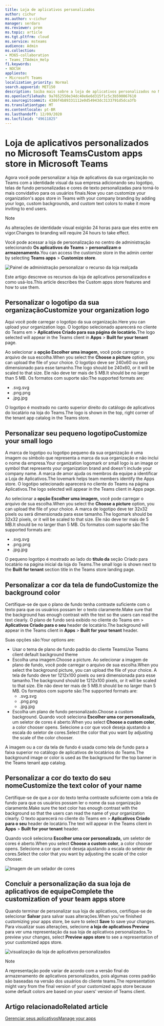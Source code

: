 ```yaml
---
title: Loja de aplicativos personalizados
author: cichur
ms.author: v-cichur
manager: serdars
ms.reviewer: prem
ms.topic: article
ms.tgt.pltfrm: cloud
ms.service: msteams
audience: Admin
ms.collection:
- M365-collaboration
- Teams_ITAdmin_Help
f1.keywords:
- NOCSH
appliesto:
- Microsoft Teams
localization_priority: Normal
search.appverid: MET150
description: Saiba mais sobre a loja de aplicativos personalizados no Microsoft Teams.
ms.openlocfilehash: 9a7652550e34dc40e6e6d315f1c5c3b590067610
ms.sourcegitcommit: 4386f4b89331112e0d54943dc3133791d5dca3fb
ms.translationtype: MT
ms.contentlocale: pt-BR
ms.lasthandoff: 12/09/2020
ms.locfileid: "49611825"
---
```

# <a name="custom-apps-store-in-microsoft-teams"></a><span data-ttu-id="1b1c3-103">Loja de aplicativos personalizados no Microsoft Teams</span><span class="sxs-lookup"><span data-stu-id="1b1c3-103">Custom apps store in Microsoft Teams</span></span>

<span data-ttu-id="1b1c3-104">Agora você pode personalizar a loja de aplicativos da sua organização no Teams com a identidade visual da sua empresa adicionando seu logotipo, telas de fundo personalizadas e cores de texto personalizadas para torná-lo mais convidativo para os usuários finais.</span><span class="sxs-lookup"><span data-stu-id="1b1c3-104">Now you can customize your organization's apps store in Teams with your company branding by adding your logo, custom backgrounds, and custom text colors to make it more inviting to end users.</span></span>

> [!Note]
> <span data-ttu-id="1b1c3-105">As alterações de identidade visual exigirão 24 horas para que eles entre em vigor.</span><span class="sxs-lookup"><span data-stu-id="1b1c3-105">Changes to branding will require 24 hours to take effect.</span></span>

<span data-ttu-id="1b1c3-106">Você pode acessar a loja de personalização no centro de administração selecionando **Os aplicativos do Teams**  >  **personalizam o armazenamento.**</span><span class="sxs-lookup"><span data-stu-id="1b1c3-106">You can access the customize store in the admin center by selecting **Teams apps** > **Customize store**.</span></span>

  ![Painel de administração personalizar o recurso da loja realçada](media/customize-app-store.png)

<span data-ttu-id="1b1c3-108">Este artigo descreve os recursos da loja de aplicativos personalizados e como usá-los.</span><span class="sxs-lookup"><span data-stu-id="1b1c3-108">This article describes the Custom apps store features and how to use them.</span></span>

## <a name="customize-your-organization-logo"></a><span data-ttu-id="1b1c3-109">Personalizar o logotipo da sua organização</span><span class="sxs-lookup"><span data-stu-id="1b1c3-109">Customize your organization logo</span></span>

<!-- Bookmark used by Context Sensitive Help (CSH). Do not delete. -->
<span data-ttu-id="1b1c3-110"><a name="orglogo"> </a></span><span class="sxs-lookup"><span data-stu-id="1b1c3-110"><a name="orglogo"> </a></span></span>
<!-- Do not remove the bookmark link above. -->

<span data-ttu-id="1b1c3-111">Aqui você pode carregar o logotipo da sua organização.</span><span class="sxs-lookup"><span data-stu-id="1b1c3-111">Here you can upload your organization logo.</span></span> <span data-ttu-id="1b1c3-112">O logotipo selecionado aparecerá no cliente do Teams em  >  **Aplicativos Criado para sua página de locatário.**</span><span class="sxs-lookup"><span data-stu-id="1b1c3-112">The logo selected will appear in the Teams client in **Apps** > **Built for your tenant** page.</span></span>

<span data-ttu-id="1b1c3-113">Ao selecionar a **opção Escolher uma imagem,** você pode carregar o arquivo de sua escolha.</span><span class="sxs-lookup"><span data-stu-id="1b1c3-113">When you select the **Choose a picture** option, you can upload the file of your choice.</span></span> <span data-ttu-id="1b1c3-114">O logotipo deve ser 240x60 ou será dimensionado para esse tamanho.</span><span class="sxs-lookup"><span data-stu-id="1b1c3-114">The logo should be 240x60, or it will be scaled to that size.</span></span> <span data-ttu-id="1b1c3-115">Ele não deve ter mais de 5 MB.</span><span class="sxs-lookup"><span data-stu-id="1b1c3-115">It should be no larger than 5 MB.</span></span> <span data-ttu-id="1b1c3-116">Os formatos com suporte são:</span><span class="sxs-lookup"><span data-stu-id="1b1c3-116">The supported formats are:</span></span>

- <span data-ttu-id="1b1c3-117">.svg</span><span class="sxs-lookup"><span data-stu-id="1b1c3-117">.svg</span></span>
- <span data-ttu-id="1b1c3-118">.png</span><span class="sxs-lookup"><span data-stu-id="1b1c3-118">.png</span></span>
- <span data-ttu-id="1b1c3-119">.jpg</span><span class="sxs-lookup"><span data-stu-id="1b1c3-119">.jpg</span></span>

<span data-ttu-id="1b1c3-120">O logotipo é mostrado no canto superior direito do catálogo de aplicativos do locatário na loja do Teams.</span><span class="sxs-lookup"><span data-stu-id="1b1c3-120">The logo is shown in the top, right corner of the tenant app catalog in the Teams store.</span></span>

## <a name="customize-your-small-logo"></a><span data-ttu-id="1b1c3-121">Personalizar seu pequeno logotipo</span><span class="sxs-lookup"><span data-stu-id="1b1c3-121">Customize your small logo</span></span>

<!-- Bookmark used by Context Sensitive Help (CSH). Do not delete. -->
<span data-ttu-id="1b1c3-122"><a name="orglogomark"> </a></span><span class="sxs-lookup"><span data-stu-id="1b1c3-122"><a name="orglogomark"> </a></span></span>
<!-- Do not remove the bookmark link above. -->

<span data-ttu-id="1b1c3-123">A marca de logotipo ou logotipo pequeno da sua organização é uma imagem ou símbolo que representa a marca da sua organização e não inclui o nome da empresa.</span><span class="sxs-lookup"><span data-stu-id="1b1c3-123">Your organization logomark or small logo is an image or symbol that represents your organization brand and doesn't include your company name.</span></span> <span data-ttu-id="1b1c3-124">A marca de amor ajuda os membros da equipe a identificar a Loja de Aplicativos.</span><span class="sxs-lookup"><span data-stu-id="1b1c3-124">The lovemark helps team members identify the Apps store.</span></span> <span data-ttu-id="1b1c3-125">O logotipo selecionado aparecerá no cliente do Teams na página Aplicativos.</span><span class="sxs-lookup"><span data-stu-id="1b1c3-125">The logo selected will appear in the Teams client in Apps page.</span></span>

<span data-ttu-id="1b1c3-126">Ao selecionar a **opção Escolher uma imagem,** você pode carregar o arquivo de sua escolha.</span><span class="sxs-lookup"><span data-stu-id="1b1c3-126">When you select the **Choose a picture** option, you can upload the file of your choice.</span></span> <span data-ttu-id="1b1c3-127">A marca de logotipo deve ter 32x32 pixels ou será dimensionada para esse tamanho.</span><span class="sxs-lookup"><span data-stu-id="1b1c3-127">The logomark should be 32x32 pixels, or it will be scaled to that size.</span></span> <span data-ttu-id="1b1c3-128">Ele não deve ter mais de 5 MB.</span><span class="sxs-lookup"><span data-stu-id="1b1c3-128">It should be no larger than 5 MB.</span></span> <span data-ttu-id="1b1c3-129">Os formatos com suporte são:</span><span class="sxs-lookup"><span data-stu-id="1b1c3-129">The supported formats are:</span></span>

- <span data-ttu-id="1b1c3-130">.svg</span><span class="sxs-lookup"><span data-stu-id="1b1c3-130">.svg</span></span>
- <span data-ttu-id="1b1c3-131">.png</span><span class="sxs-lookup"><span data-stu-id="1b1c3-131">.png</span></span>
- <span data-ttu-id="1b1c3-132">.jpg</span><span class="sxs-lookup"><span data-stu-id="1b1c3-132">.jpg</span></span>

<span data-ttu-id="1b1c3-133">O pequeno logotipo é mostrado ao lado do **título da** seção Criado para locatário na página inicial da loja do Teams.</span><span class="sxs-lookup"><span data-stu-id="1b1c3-133">The small logo is shown next to the **Built for tenant** section title in the Teams store landing page.</span></span>

## <a name="customize-the-background-color"></a><span data-ttu-id="1b1c3-134">Personalizar a cor da tela de fundo</span><span class="sxs-lookup"><span data-stu-id="1b1c3-134">Customize the background color</span></span>

<!-- Bookmark used by Context Sensitive Help (CSH). Do not delete. -->
<span data-ttu-id="1b1c3-135"><a name="custombackground"> </a></span><span class="sxs-lookup"><span data-stu-id="1b1c3-135"><a name="custombackground"> </a></span></span>
<!-- Do not remove the bookmark link above. -->

<span data-ttu-id="1b1c3-136">Certifique-se de que o plano de fundo tenha contraste suficiente com o texto para que os usuários possam ler o texto claramente.</span><span class="sxs-lookup"><span data-stu-id="1b1c3-136">Make sure that the background has enough contrast with the text so the users can read the text clearly.</span></span> <span data-ttu-id="1b1c3-137">O plano de fundo será exibido no cliente do Teams em  >  **Aplicativos Criado para o seu** header de locatário.</span><span class="sxs-lookup"><span data-stu-id="1b1c3-137">The background will appear in the Teams client in **Apps** > **Built for your tenant** header.</span></span>

<span data-ttu-id="1b1c3-138">Suas opções são:</span><span class="sxs-lookup"><span data-stu-id="1b1c3-138">Your options are:</span></span>

- <span data-ttu-id="1b1c3-139">Usar o tema de plano de fundo padrão do cliente Teams</span><span class="sxs-lookup"><span data-stu-id="1b1c3-139">Use Teams client default background theme</span></span>
- <span data-ttu-id="1b1c3-140">Escolha uma imagem.</span><span class="sxs-lookup"><span data-stu-id="1b1c3-140">Choose a picture.</span></span> <span data-ttu-id="1b1c3-141">Ao selecionar a imagem de plano de fundo, você pode carregar o arquivo de sua escolha.</span><span class="sxs-lookup"><span data-stu-id="1b1c3-141">When you select the background picture, you can upload the file of your choice.</span></span> <span data-ttu-id="1b1c3-142">A tela de fundo deve ter 1212x100 pixels ou será dimensionada para esse tamanho.</span><span class="sxs-lookup"><span data-stu-id="1b1c3-142">The background should be 1212x100 pixels, or it will be scaled to that size.</span></span> <span data-ttu-id="1b1c3-143">Ele não deve ter mais de 5 MB.</span><span class="sxs-lookup"><span data-stu-id="1b1c3-143">It should be no larger than 5 MB.</span></span> <span data-ttu-id="1b1c3-144">Os formatos com suporte são:</span><span class="sxs-lookup"><span data-stu-id="1b1c3-144">The supported formats are:</span></span>
  - <span data-ttu-id="1b1c3-145">.svg</span><span class="sxs-lookup"><span data-stu-id="1b1c3-145">.svg</span></span>
  - <span data-ttu-id="1b1c3-146">.png</span><span class="sxs-lookup"><span data-stu-id="1b1c3-146">.png</span></span>
  - <span data-ttu-id="1b1c3-147">.jpg</span><span class="sxs-lookup"><span data-stu-id="1b1c3-147">.jpg</span></span>
- <span data-ttu-id="1b1c3-148">Escolha um plano de fundo personalizado.</span><span class="sxs-lookup"><span data-stu-id="1b1c3-148">Choose a custom background.</span></span> <span data-ttu-id="1b1c3-149">Quando você seleciona **Escolher uma cor personalizada,** um seletor de cores é aberto.</span><span class="sxs-lookup"><span data-stu-id="1b1c3-149">When you select **Choose a custom color**, a color chooser opens.</span></span> <span data-ttu-id="1b1c3-150">Selecione a cor que você deseja ajustando a escala do seletor de cores.</span><span class="sxs-lookup"><span data-stu-id="1b1c3-150">Select the color that you want by adjusting the scale of the color chooser.</span></span>

<span data-ttu-id="1b1c3-151">A imagem ou a cor da tela de fundo é usada como tela de fundo para a faixa superior no catálogo de aplicativos de locatários do Teams.</span><span class="sxs-lookup"><span data-stu-id="1b1c3-151">The background image or color is used as the background for the top banner in the Teams tenant app catalog.</span></span>

## <a name="customize-the-text-color-of-your-name"></a><span data-ttu-id="1b1c3-152">Personalizar a cor do texto do seu nome</span><span class="sxs-lookup"><span data-stu-id="1b1c3-152">Customize the text color of your name</span></span>

<!-- Bookmark used by Context Sensitive Help (CSH). Do not delete. -->
<span data-ttu-id="1b1c3-153"><a name="textcolor"> </a></span><span class="sxs-lookup"><span data-stu-id="1b1c3-153"><a name="textcolor"> </a></span></span>
<!-- Do not remove the bookmark link above. -->

<span data-ttu-id="1b1c3-154">Certifique-se de que a cor do texto tenha contraste suficiente com a tela de fundo para que os usuários possam ler o nome da sua organização claramente.</span><span class="sxs-lookup"><span data-stu-id="1b1c3-154">Make sure the text color has enough contrast with the background so that the users can read the name of your organization clearly.</span></span> <span data-ttu-id="1b1c3-155">O texto aparecerá no cliente do Teams em  >  **Aplicativos Criado para o seu** header de locatário.</span><span class="sxs-lookup"><span data-stu-id="1b1c3-155">The text will appear in the Teams client in **Apps** > **Built for your tenant** header.</span></span>

<span data-ttu-id="1b1c3-156">Quando você seleciona **Escolher uma cor personalizada,** um seletor de cores é aberto.</span><span class="sxs-lookup"><span data-stu-id="1b1c3-156">When you select **Choose a custom color**, a color chooser opens.</span></span> <span data-ttu-id="1b1c3-157">Selecione a cor que você deseja ajustando a escala do seletor de cores.</span><span class="sxs-lookup"><span data-stu-id="1b1c3-157">Select the color that you want by adjusting the scale of the color chooser.</span></span>

 ![Imagem de um selador de cores](media/choose-a-custom-color.png)

## <a name="complete-the-customization-of-your-team-apps-store"></a><span data-ttu-id="1b1c3-159">Concluir a personalização da sua loja de aplicativos de equipe</span><span class="sxs-lookup"><span data-stu-id="1b1c3-159">Complete the customization of your team apps store</span></span>

<span data-ttu-id="1b1c3-160">Quando terminar de personalizar sua loja de aplicativos, certifique-se de selecionar **Salvar** para salvar suas alterações.</span><span class="sxs-lookup"><span data-stu-id="1b1c3-160">When you've finished customizing your apps store, be sure to select **Save** to save your changes.</span></span>
<span data-ttu-id="1b1c3-161">Para visualizar suas alterações, selecione **a loja de aplicativos Preview** para ver uma representação da sua loja de aplicativos personalizados.</span><span class="sxs-lookup"><span data-stu-id="1b1c3-161">To preview your changes, select **Preview apps store** to see a representation of your customized apps store.</span></span>

 ![visualização da loja de aplicativos personalizados](media/app-store1.jpg)

> [!Note]
> <span data-ttu-id="1b1c3-163">A representação pode variar de acordo com a versão final do armazenamento de aplicativos personalizados, pois algumas cores padrão são baseadas na versão dos usuários do cliente teams.</span><span class="sxs-lookup"><span data-stu-id="1b1c3-163">The representation might vary from the final version of your customized apps store because some default colors are based on your users' version of Teams client.</span></span>

## <a name="related-article"></a><span data-ttu-id="1b1c3-164">Artigo relacionado</span><span class="sxs-lookup"><span data-stu-id="1b1c3-164">Related article</span></span>

[<span data-ttu-id="1b1c3-165">Gerenciar seus aplicativos</span><span class="sxs-lookup"><span data-stu-id="1b1c3-165">Manage your apps</span></span>](manage-apps.md)

